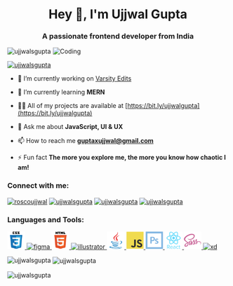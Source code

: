 <h1 align="center">Hey 👋, I'm Ujjwal Gupta</h1>
<h3 align="center">A passionate frontend developer from India</h3>
<img align="right" alt="Coding" width="400" src="https://t4.ftcdn.net/jpg/03/13/40/45/360_F_313404541_e9YZ3pht6oEEkMXuhxTboqXA2B2ShNnC.jpg">

<p align="left"> <img src="https://komarev.com/ghpvc/?username=ujjwalsgupta&label=Profile%20views&color=0e6cb4&style=flat-square" alt="ujjwalsgupta" /> </p>

<p align="left"> <a href="https://twitter.com/ujjwalsgupta" target="blank"><img src="https://img.shields.io/twitter/follow/ujjwalsgupta?logo=twitter&style=for-the-badge" alt="ujjwalsgupta" /></a> </p>

- 🔭 I’m currently working on [Varsity Edits](https://bit.ly/varsityedits)

- 🌱 I’m currently learning **MERN**

- 👨‍💻 All of my projects are available at [https://bit.ly/ujjwalgupta](https://bit.ly/ujjwalgupta)

- 💬 Ask me about **JavaScript, UI & UX**

- 📫 How to reach me **guptaxujjwal@gmail.com**

- ⚡ Fun fact **The more you explore me, the more you know how chaotic I am!**

<h3 align="left">Connect with me:</h3>
<p align="left">
<a href="https://codepen.io/roscoujjwal" target="blank"><img align="center" src="https://raw.githubusercontent.com/rahuldkjain/github-profile-readme-generator/master/src/images/icons/Social/codepen.svg" alt="roscoujjwal" height="30" width="40" /></a>
<a href="https://twitter.com/ujjwalsgupta" target="blank"><img align="center" src="https://raw.githubusercontent.com/rahuldkjain/github-profile-readme-generator/master/src/images/icons/Social/twitter.svg" alt="ujjwalsgupta" height="30" width="40" /></a>
<a href="https://linkedin.com/in/ujjwalsgupta" target="blank"><img align="center" src="https://raw.githubusercontent.com/rahuldkjain/github-profile-readme-generator/master/src/images/icons/Social/linked-in-alt.svg" alt="ujjwalsgupta" height="30" width="40" /></a>
<a href="https://instagram.com/ujjwalsgupta" target="blank"><img align="center" src="https://raw.githubusercontent.com/rahuldkjain/github-profile-readme-generator/master/src/images/icons/Social/instagram.svg" alt="ujjwalsgupta" height="30" width="40" /></a>
</p>

<h3 align="left">Languages and Tools:</h3>
<p align="left"> <a href="https://www.w3schools.com/css/" target="_blank" rel="noreferrer"> <img src="https://raw.githubusercontent.com/devicons/devicon/master/icons/css3/css3-original-wordmark.svg" alt="css3" width="40" height="40"/> </a> <a href="https://www.figma.com/" target="_blank" rel="noreferrer"> <img src="https://www.vectorlogo.zone/logos/figma/figma-icon.svg" alt="figma" width="40" height="40"/> </a> <a href="https://www.w3.org/html/" target="_blank" rel="noreferrer"> <img src="https://raw.githubusercontent.com/devicons/devicon/master/icons/html5/html5-original-wordmark.svg" alt="html5" width="40" height="40"/> </a> <a href="https://www.adobe.com/in/products/illustrator.html" target="_blank" rel="noreferrer"> <img src="https://www.vectorlogo.zone/logos/adobe_illustrator/adobe_illustrator-icon.svg" alt="illustrator" width="40" height="40"/> </a> <a href="https://www.java.com" target="_blank" rel="noreferrer"> <img src="https://raw.githubusercontent.com/devicons/devicon/master/icons/java/java-original.svg" alt="java" width="40" height="40"/> </a> <a href="https://developer.mozilla.org/en-US/docs/Web/JavaScript" target="_blank" rel="noreferrer"> <img src="https://raw.githubusercontent.com/devicons/devicon/master/icons/javascript/javascript-original.svg" alt="javascript" width="40" height="40"/> </a> <a href="https://www.photoshop.com/en" target="_blank" rel="noreferrer"> <img src="https://raw.githubusercontent.com/devicons/devicon/master/icons/photoshop/photoshop-line.svg" alt="photoshop" width="40" height="40"/> </a> <a href="https://reactjs.org/" target="_blank" rel="noreferrer"> <img src="https://raw.githubusercontent.com/devicons/devicon/master/icons/react/react-original-wordmark.svg" alt="react" width="40" height="40"/> </a> <a href="https://sass-lang.com" target="_blank" rel="noreferrer"> <img src="https://raw.githubusercontent.com/devicons/devicon/master/icons/sass/sass-original.svg" alt="sass" width="40" height="40"/> </a> <a href="https://www.adobe.com/products/xd.html" target="_blank" rel="noreferrer"> <img src="https://cdn.worldvectorlogo.com/logos/adobe-xd.svg" alt="xd" width="40" height="40"/> </a> </p>

<p><img align="left" src="https://github-readme-stats.vercel.app/api/top-langs?username=ujjwalsgupta&show_icons=true&locale=en&layout=compact" alt="ujjwalsgupta" /></p>

<p>&nbsp;<img align="center" src="https://github-readme-stats.vercel.app/api?username=ujjwalsgupta&show_icons=true&locale=en" alt="ujjwalsgupta" /></p>

<p><img align="center" src="https://github-readme-streak-stats.herokuapp.com/?user=ujjwalsgupta&" alt="ujjwalsgupta" /></p>

